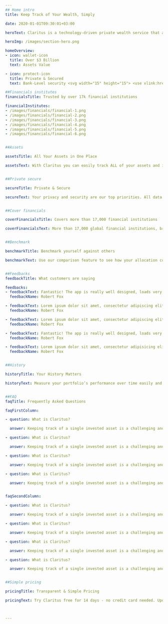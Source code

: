 ```yaml
---
## Home intro
title: Keep Track of Your Wealth, Simply

date: 2020-01-01T09:30:01+03:00

heroText: Claritus is a technology-driven private wealth service that allows you to track, understand, and take control of your wealth - all in one place!

heroImg: /images/section-hero.png

homeOverview: 
- icon: wallet-icon
  title: Over $3 Billion
  text: Assets Value

- icon: protect-icon
  title: Private & Secured
  text: Bank-Level security <svg width="15" height="15"> <use xlink:href="#info-icon"></use> </svg>

##Financials institutes
financialsTitle: Trusted by over 17k financial institutions

financialInstitutes:
- /images/financials/financial-1.png
- /images/financials/financial-2.png
- /images/financials/financial-3.png
- /images/financials/financial-4.png
- /images/financials/financial-5.png
- /images/financials/financial-6.png


##Assets 

assetsTitle: All Your Assets in One Place

assetsText: With Claritus you can easily track ALL of your assets and investments  and have an automatic clear view of your holdings, without using spreadsheets and without needing a Finance Master’s degree!


##Private secure

secureTitle: Private & Secure

secureText: Your privacy and security are our top priorities. All data is encrypted and stored according to the highest standards. With Claritus, your data is for your eyes only.


##Cover financials

coverFinancialsTitle: Covers more than 17,000 financial institutions

coverFinancialsText: More than 17,000 global financial institutions, brokerages, and other financial organizations provide real-time data.


##Benchmark

benchmarkTitle: Benchmark yourself against others

benchmarkText: Use our comparison feature to see how your allocation compared to other investors similar to your strategy. Share insights, investing ideas and strategies every day.


##Feedbacks
feedbackTitle: What customers are saying

feedbacks:
- feedbackText: Fantastic! The app is really well designed, loads very fast and I really appreciate the subtle details that have been included. I'm very happy to have found it.
  feedbackName: Robert Fox

- feedbackText: Lorem ipsum dolor sit amet, consectetur adipiscing elit ut aliquam, purus sit amet luctus venenatis, lectus magna fringilla urna, porttitor
  feedbackName: Robert Fox

- feedbackText: Lorem ipsum dolor sit amet, consectetur adipiscing elit ut aliquam, purus sit amet luctus venenatis, lectus magna fringilla urna, porttitor rhoncus dolor purus non enim praesent ele porttitor rhoncus dolor purus non enim praesent ele 
  feedbackName: Robert Fox

- feedbackText: Fantastic! The app is really well designed, loads very fast and I really appreciate the subtle details that have been included. I'm very happy to have found it.
  feedbackName: Robert Fox

- feedbackText: Lorem ipsum dolor sit amet, consectetur adipisicing elit. Ad aliquam fuga laborum laudantium porro, praesentium quam saepe sit tempora voluptatem.
  feedbackName: Robert Fox


##History

historyTitle: Your History Matters

historyText: Measure your portfolio’s performance over time easily and accurately. <br/> Your holding history has huge value, with Claritus you benefit from performance analytics and cross asset performance comparisons to help grow your wealth.


##FAQ
faqTitle: Frequently Asked Questions

faqFirstColumn:

- question: What is Claritus?

  answer: Keeping track of a single invested asset is a challenging and tedious task, let alone a number of assets scattered across several accounts. Whether you invest in the stock market, real estate, or any other alternative investment type, Claritus provides you with a clear image of ALL your combined assets in one place, anytime you need it

- question: What is Claritus?

  answer: Keeping track of a single invested asset is a challenging and tedious task, let alone a number of assets scattered across several accounts. Whether you invest in the stock market, real estate, or any other alternative investment type, Claritus provides you with a clear image of ALL your combined assets in one place, anytime you need it

- question: What is Claritus?

  answer: Keeping track of a single invested asset is a challenging and tedious task, let alone a number of assets scattered across several accounts. Whether you invest in the stock market, real estate, or any other alternative investment type, Claritus provides you with a clear image of ALL your combined assets in one place, anytime you need it

- question: What is Claritus?

  answer: Keeping track of a single invested asset is a challenging and tedious task, let alone a number of assets scattered across several accounts. Whether you invest in the stock market, real estate, or any other alternative investment type, Claritus provides you with a clear image of ALL your combined assets in one place, anytime you need it


faqSecondColumn:

- question: What is Claritus?

  answer: Keeping track of a single invested asset is a challenging and tedious task, let alone a number of assets scattered across several accounts. Whether you invest in the stock market, real estate, or any other alternative investment type, Claritus provides you with a clear image of ALL your combined assets in one place, anytime you need it

- question: What is Claritus?

  answer: Keeping track of a single invested asset is a challenging and tedious task, let alone a number of assets scattered across several accounts. Whether you invest in the stock market, real estate, or any other alternative investment type, Claritus provides you with a clear image of ALL your combined assets in one place, anytime you need it

- question: What is Claritus?

  answer: Keeping track of a single invested asset is a challenging and tedious task, let alone a number of assets scattered across several accounts. Whether you invest in the stock market, real estate, or any other alternative investment type, Claritus provides you with a clear image of ALL your combined assets in one place, anytime you need it

- question: What is Claritus?

  answer: Keeping track of a single invested asset is a challenging and tedious task, let alone a number of assets scattered across several accounts. Whether you invest in the stock market, real estate, or any other alternative investment type, Claritus provides you with a clear image of ALL your combined assets in one place, anytime you need it


##Simple pricing

pricingTitle: Transparent & Simple Pricing

pricingText: Try Claritus free for 14 days - no credit card needed. Upon completing your free trial, you can choose from one of the following plans.



---
```


